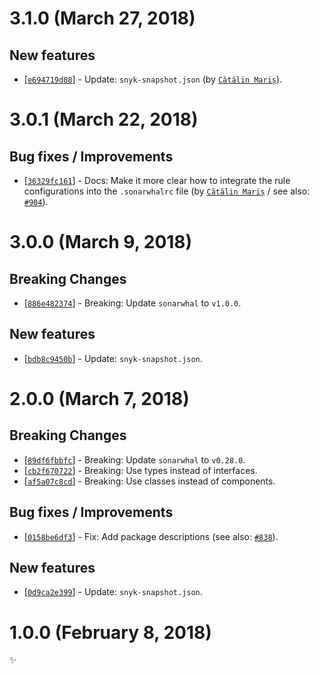 # 3.1.0 (March 27, 2018)

## New features

* [[`e694719d08`](https://github.com/sonarwhal/sonarwhal/commit/e694719d082c742f4827eaa28f2d03f3af2a78b2)] - Update: `snyk-snapshot.json` (by [`Cătălin Mariș`](https://github.com/alrra)).


# 3.0.1 (March 22, 2018)

## Bug fixes / Improvements

* [[`36329fc161`](https://github.com/sonarwhal/sonarwhal/commit/36329fc161d90e8cf1b593d6fcde7262f3ceabae)] - Docs: Make it more clear how to integrate the rule configurations into the `.sonarwhalrc` file (by [`Cătălin Mariș`](https://github.com/alrra) / see also: [`#904`](https://github.com/sonarwhal/sonarwhal/issues/904)).


# 3.0.0 (March 9, 2018)

## Breaking Changes

* [[`886e482374`](https://github.com/sonarwhal/sonarwhal/commit/886e482374239974b06c1dad932a7d3324e9de9a)] - Breaking: Update `sonarwhal` to `v1.0.0`.

## New features

* [[`bdb8c9450b`](https://github.com/sonarwhal/sonarwhal/commit/bdb8c9450b26dd6b2bfe9c23f92b23e1f33105ac)] - Update: `snyk-snapshot.json`.


# 2.0.0 (March 7, 2018)

## Breaking Changes

* [[`89df6fbbfc`](https://github.com/sonarwhal/sonarwhal/commit/89df6fbbfcb6be936a12c77fe932a7ccc0e35d73)] - Breaking: Update `sonarwhal` to `v0.28.0`.
* [[`cb2f670722`](https://github.com/sonarwhal/sonarwhal/commit/cb2f67072276cfe624cf60bf2381eb6cb1ef5a16)] - Breaking: Use types instead of interfaces.
* [[`af5a07c8cd`](https://github.com/sonarwhal/sonarwhal/commit/af5a07c8cd825d5b41bf65444d78a83e743875b9)] - Breaking: Use classes instead of components.

## Bug fixes / Improvements

* [[`0158be6df3`](https://github.com/sonarwhal/sonarwhal/commit/0158be6df36e9aa1268f4b5f9cafaf3b4e45ffef)] - Fix: Add package descriptions (see also: [`#838`](https://github.com/sonarwhal/sonarwhal/issues/838)).

## New features

* [[`0d9ca2e399`](https://github.com/sonarwhal/sonarwhal/commit/0d9ca2e3992e6c394cf0cb2d675ddf96d2045562)] - Update: `snyk-snapshot.json`.


# 1.0.0 (February 8, 2018)

✨
